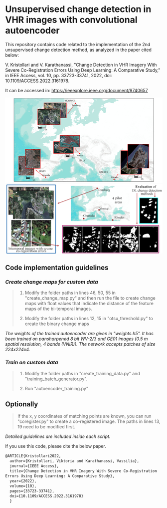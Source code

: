 # Unsupervised change detection in VHR images with convolutional autoencoder

This repository contains code related to the implementation of the 2nd unsupervised change detection method, as analyzed in the paper cited below:

V. Kristollari and V. Karathanassi, "Change Detection in VHR Imagery With Severe Co-Registration Errors Using Deep Learning: A Comparative Study," in IEEE Access, vol. 10, pp. 33723-33741, 2022, doi: 10.1109/ACCESS.2022.3161978.

It can be accessed in: https://ieeexplore.ieee.org/document/9740657

![CD study areas](/images/CD_study_areas.PNG)
![CD GA](/images/CD_GA.PNG)

## Code implementation guidelines
### *Create change maps for custom data*

> 1. Modify the folder paths in lines 46, 50, 55 in "create_change_map.py" and then run the file to create change maps with float values
that indicate the distance of the feature maps of the bi-temporal images.
>
> 2. Modify the folder paths in lines 12, 15 in "otsu_threshold.py" to create the binary change maps

*The weights of the trained autoencoder are given in "weights.h5". It has been trained on pansharpened 8 bit WV-2/3 and GE01 images (0.5 m spatial resolution, 4 bands (VNIR)). The network accepts patches of size 224x224x4.*

### *Train on custom data*
>1. Modify the folder paths in "create_training_data.py" and "training_batch_generator.py".
>
>2. Run "autoencoder_training.py"

## Optionally

> If the x, y coordinates of matching points are known, you can run "coregister.py" to create a co-registered image. The paths in lines
 13, 19 need to be modified first.

*Detailed guidelines are included inside each script.*


If you use this code, please cite the below paper.

```
@ARTICLE{Kristollari2022,
  author={Kristollari, Viktoria and Karathanassi, Vassilia},
  journal={IEEE Access}, 
  title={Change Detection in VHR Imagery With Severe Co-Registration Errors Using Deep Learning: A Comparative Study},
  year={2022},
  volume={10},  
  pages={33723-33741},
  doi={10.1109/ACCESS.2022.3161978}
  }
```
